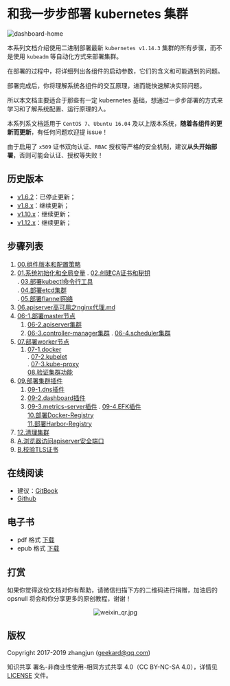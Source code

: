 # 和我一步步部署 kubernetes 集群

![dashboard-home](./images/dashboard-home.png)

本系列文档介绍使用二进制部署最新 `kubernetes v1.14.3` 集群的所有步骤，而不是使用 `kubeadm` 等自动化方式来部署集群。

在部署的过程中，将详细列出各组件的启动参数，它们的含义和可能遇到的问题。

部署完成后，你将理解系统各组件的交互原理，进而能快速解决实际问题。

所以本文档主要适合于那些有一定 kubernetes 基础，想通过一步步部署的方式来学习和了解系统配置、运行原理的人。

本系列系文档适用于 `CentOS 7`、`Ubuntu 16.04` 及以上版本系统，**随着各组件的更新而更新**，有任何问题欢迎提 issue！

由于启用了 `x509` 证书双向认证、`RBAC` 授权等严格的安全机制，建议**从头开始部署**，否则可能会认证、授权等失败！

## 历史版本

+ [v1.6.2](https://github.com/opsnull/follow-me-install-kubernetes-cluster/tree/v1.6.2)：已停止更新；
+ [v1.8.x](https://github.com/opsnull/follow-me-install-kubernetes-cluster/tree/v1.8.x)：继续更新；
+ [v1.10.x](https://github.com/opsnull/follow-me-install-kubernetes-cluster/tree/v1.10.x)：继续更新；
+ [v1.12.x](https://github.com/opsnull/follow-me-install-kubernetes-cluster/tree/v1.12.x)：继续更新；

## 步骤列表

1. [00.组件版本和配置策略](00.组件版本和配置策略.md)
1. [01.系统初始化和全局变量](01.系统初始化和全局变量.md)
	. [02.创建CA证书和秘钥](02.创建CA证书和秘钥.md)			
	. [03.部署kubectl命令行工具](03.部署kubectl命令行工具.md)			
	. [04.部署etcd集群](04.部署etcd集群.md)				
	. [05.部署flannel网络](05.部署flannel网络.md)		
1. [06.apiserver高可用之nginx代理.md](06-0.apiserver高可用之nginx代理.md)
1. [06-1.部署master节点](06-1.部署master节点.md)
    1. [06-2.apiserver集群](06-2.apiserver集群.md)	
    1. [06-3.controller-manager集群](06-3.controller-manager集群.md)
    	. [06-4.scheduler集群](06-4.scheduler集群.md)		
1. [07.部署worker节点](07-0.部署worker节点.md)
    1. [07-1.docker](07-1.docker.md)					
    	. [07-2.kubelet](07-2.kubelet.md)				
    	. [07-3.kube-proxy](07-3.kube-proxy.md)			
		 [08.验证集群功能](08.验证集群功能.md)			
1. [09.部署集群插件](09-0.部署集群插件.md)
    1. [09-1.dns插件](09-1.dns插件.md)
    1. [09-2.dashboard插件](09-2.dashboard插件.md)
    1. [09-3.metrics-server插件](09-3.metrics-server插件.md)
    	. [09-4.EFK插件](09-4.EFK插件.md)			
		 [10.部署Docker-Registry](10.部署Docker-Registry.md)	
		 [11.部署Harbor-Registry](11.部署Harbor-Registry.md)	
1. [12.清理集群](12.清理集群.md)
1. [A.浏览器访问apiserver安全端口](A.浏览器访问kube-apiserver安全端口.md)
1. [B.校验TLS证书](B.校验TLS证书.md)

## 在线阅读

+ 建议：[GitBook](https://k8s-install.opsnull.com/)
+ [Github](https://www.gitbook.com/book/opsnull/follow-me-install-kubernetes-cluster)

## 电子书

+ pdf 格式 [下载](https://www.gitbook.com/download/pdf/book/opsnull/follow-me-install-kubernetes-cluster)
+ epub 格式 [下载](https://www.gitbook.com/download/epub/book/opsnull/follow-me-install-kubernetes-cluster)

## 打赏

如果你觉得这份文档对你有帮助，请微信扫描下方的二维码进行捐赠，加油后的 opsnull 将会和你分享更多的原创教程，谢谢！

<p align="center">
  <img src="https://github.com/opsnull/follow-me-install-kubernetes-cluster/blob/master/images/weixin_qr.jpg?raw=true" alt="weixin_qr.jpg"/>
</p>

## 版权

Copyright 2017-2019 zhangjun (geekard@qq.com)

知识共享 署名-非商业性使用-相同方式共享 4.0（CC BY-NC-SA 4.0），详情见 [LICENSE](LICENSE) 文件。